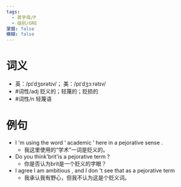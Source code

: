 ```yaml
---
tags:
  - 首字母/P
  - 级别/GRE
掌握: false
模糊: false
---
```

# 词义
- 英：/pɪˈdʒɒrətɪv/； 美：/pɪˈdʒɔːrətɪv/
- #词性/adj  贬义的；轻蔑的；贬损的
- #词性/n  轻蔑语
# 例句
- I 'm using the word ‘ academic ’ here in a pejorative sense .
	- 我这里使用的“学术”一词是贬义的。
- Do you think'brit'is a pejorative term ?
	- 你是否认为brit是一个贬义的字眼？
- I agree I am ambitious , and I don 't see that as a pejorative term
	- 我承认我有野心，但我不认为这是个贬义词。
